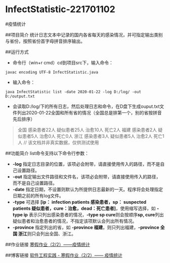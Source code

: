 
# InfectStatistic-221701102
#疫情统计

##项目简介
统计日志文本中记录的国内各省每天的感染情况，并可指定输出类别与省份，按照省份首字母拼音排序输出。

##运行方式
 - 命令行（win+r cmd）cd到项目src下，输入命令：
```
javac encoding UTF-8 InfectStatistic.java
```
 - 输入命令：
```
java InfectStatistic list -date 2020-01-22 -log D:/log/ -out D:/output.txt
```
 - 会读取D:/log/下的所有日志，然后处理日志和命令，在D盘下生成ouput.txt文件列出2020-01-22全国和所有省的情况（全国总是排第一个，别的省按拼音先后排序）
> 全国 感染患者22人 疑似患者25人 治愈10人 死亡2人
福建 感染患者2人 疑似患者5人 治愈0人 死亡0人
浙江 感染患者3人 疑似患者5人 治愈2人 死亡1人
// 该文档并非真实数据，仅供测试使用
   
##功能简介
list命令支持以下命令行参数：
- **-log** 指定日志目录的位置，该项必会附带，请直接使用传入的路径，而不是自己设置路径。
- **-out** 指定输出文件路径和文件名，该项必会附带，请直接使用传入的路径，而不是自己设置路径。
- **-date** 指定日期，不设置则默认为所提供日志最新的一天。程序将会处理指定日期之前的所有log文件。
- **-type** 可选择 **[ip： infection patients 感染患者，sp： suspected patients 疑似患者，cure：治愈，dead：死亡患者]**，使用缩写选择，如 **-type ip** 表示只列出感染患者的情况，**-type sp cure**则会按顺序**sp, cure**列出疑似患者和治愈患者的情况，不指定该项默认会列出所有情况。
- **-province** 指定列出的省，如 **-province 福建**，则只列出福建，**-province 全国 浙江**则只会列出全国、浙江。

##作业链接 [寒假作业（2/2）——疫情统计][1]

##博客链接 [软件工程实践 - 寒假作业（2/2）—— 疫情统计][2]

  [1]: https://edu.cnblogs.com/campus/fzu/2020SpringW/homework/10281
  [2]: https://www.cnblogs.com/langogo/p/12258974.html